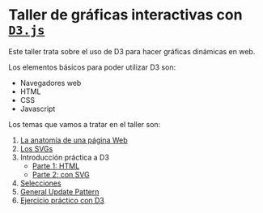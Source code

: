 # Taller de gráficas interactivas con [`D3.js`](https://d3js.org/)

Este taller trata sobre el uso de D3 para hacer gráficas dinámicas en web.

Los elementos básicos para poder utilizar D3 son:

- Navegadores web
- HTML
- CSS
- Javascript

Los temas que vamos a tratar en el taller son:

1. [La anatomía de una página Web](anatomia_web.md)
2. [Los SVGs](svg.md)
3. Introducción práctica a D3
    - [Parte 1: HTML](d3_1.md)
    - [Parte 2: con SVG](d3_2.md)
4. [Selecciones](d3_selecciones.md)
5. [General Update Pattern](d3_gup.md)
5. [Ejercicio práctico con D3](d3_ex.md)
